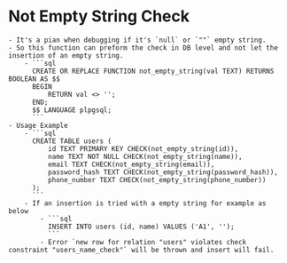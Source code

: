 # Not Empty String Check
	- It's a pian when debugging if it's `null` or `""` empty string.
	- So this function can preform the check in DB level and not let the insertion of an empty string.
		- ```sql
		  CREATE OR REPLACE FUNCTION not_empty_string(val TEXT) RETURNS BOOLEAN AS $$
		  BEGIN
		      RETURN val <> '';
		  END;
		  $$ LANGUAGE plpgsql;
		  ```
	- Usage Example
		- ```sql
		  CREATE TABLE users (
		      id TEXT PRIMARY KEY CHECK(not_empty_string(id)),
		      name TEXT NOT NULL CHECK(not_empty_string(name)),
		      email TEXT CHECK(not_empty_string(email)),
		      password_hash TEXT CHECK(not_empty_string(password_hash)),
		      phone_number TEXT CHECK(not_empty_string(phone_number))
		  );
		  ```
		- If an insertion is tried with a empty string for example as below
			- ```sql
			  INSERT INTO users (id, name) VALUES ('A1', '');
			  ```
			- Error `new row for relation "users" violates check constraint "users_name_check"` will be thrown and insert will fail.